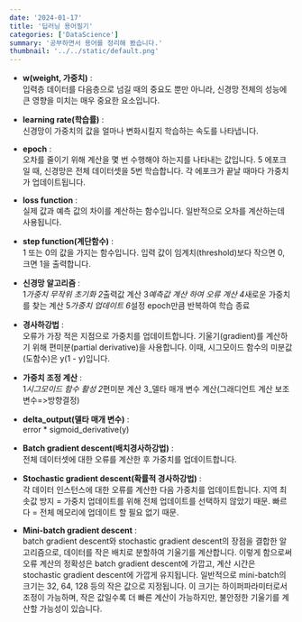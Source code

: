 ```yaml
---
date: '2024-01-17'
title: '딥러닝 용어필기'
categories: ['DataScience']
summary: '공부하면서 용어를 정리해 봤습니다.'
thumbnail: '../../static/default.png'
---
```


- **w(weight, 가중치)** :<br>
  입력층 데이터를 다음층으로 넘길 때의 중요도 뿐만 아니라, 신경망 전체의 성능에 큰 영향을 미치는 매우 중요한 요소입니다.

- **learning rate(학습률)** :<br>
  신경망이 가중치의 값을 얼마나 변화시킬지 학습하는 속도를 나타냅니다.

- **epoch** :<br>
  오차를 줄이기 위해 계산을 몇 번 수행해야 하는지를 나타내는 값입니다. 5 에포크일 때, 신경망은 전체 데이터셋을 5번 학습합니다. 각 에포크가 끝날 때마다 가중치가 업데이트됩니다.

- **loss function** :<br>
  실제 값과 예측 값의 차이를 계산하는 함수입니다. 일반적으로 오차를 계산하는데 사용됩니다.

- **step function(계단함수)** :<br>
  1 또는 0의 값을 가지는 함수입니다. 입력 값이 임계치(threshold)보다 작으면 0, 크면 1을 출력합니다.

- **신경망 알고리즘** :<br>
  1*가중치 무작위 초기화 2*출력값 계산 3*예측값 계산 하여 오류 계산 4*새로운 가중치를 찾는 계산 5*가중치 업데이트 6*설정 epoch만큼 반복하여 학습 종료

- **경사하강법** :<br>
  오류가 가장 적은 지점으로 가중치를 업데이트합니다. 기울기(gradient)를 계산하기 위해 편미분(partial derivative)을 사용합니다. 이때, 시그모이드 함수의 미분값(도함수)은 y(1 - y)입니다.

- **가중치 조정 계산** :<br>
  1*시그모이드 함수 활성 2*편미분 계산 3\_델타 매개 변수 계산(그래디언트 계산 보조 변수=>방향결정)

- **delta_output(델타 매개 변수)** :<br>
  error \* sigmoid_derivative(y)

- **Batch gradient descent(배치경사하강법)** :<br>
  전체 데이터셋에 대한 오류를 계산한 후 가중치를 업데이트합니다.

- **Stochastic gradient descent(확률적 경사하강법)** :<br>
  각 데이터 인스턴스에 대한 오류를 계산한 다음 가중치를 업데이트합니다.
  지역 최솟값 방지 = 가중치 업데이트를 위해 전체 업데이트를 선택하지 않았기 때문.
  빠르다 = 전체 메모리에 업데이트 할 필요 없기 때문.

- **Mini-batch gradient descent** :<br>
  batch gradient descent와 stochastic gradient descent의 장점을 결합한 알고리즘으로,
  데이터를 작은 배치로 분할하여 기울기를 계산합니다. 이렇게 함으로써 오류 계산의 정확성은 batch gradient descent에 가깝고,
  계산 시간은 stochastic gradient descent에 가깝게 유지됩니다.
  일반적으로 mini-batch의 크기는 32, 64, 128 등의 작은 값으로 지정됩니다. 이 크기는 하이퍼파라미터로서 조정이 가능하며, 작은 값일수록 더 빠른 계산이 가능하지만, 불안정한 기울기를 계산할 가능성이 있습니다.
